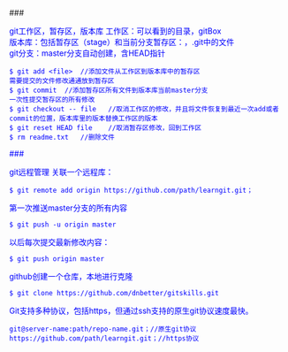###<div style="color:blue">git工作区，暂存区，版本库
工作区：可以看到的目录，gitBox  
版本库：包括暂存区（stage）和当前分支暂存区：，.git中的文件  
git分支：master分支自动创建，含HEAD指针
  
	$ git add <file>  //添加文件从工作区到版本库中的暂存区
	需要提交的文件修改通通放到暂存区
	$ git commit  //添加暂存区所有文件到版本库当前master分支
	一次性提交暂存区的所有修改
	$ git checkout -- file   //取消工作区的修改，并且将文件恢复到最近一次add或者commit的位置，版本库里的版本替换工作区的版本
	$ git reset HEAD file    //取消暂存区修改，回到工作区
	$ rm readme.txt   //删除文件
	
###<div style="color:blue">git远程管理
关联一个远程库：  
	
	$ git remote add origin https://github.com/path/learngit.git；
第一次推送master分支的所有内容
	
	$ git push -u origin master
以后每次提交最新修改内容：
	
	$ git push origin master
github创建一个仓库，本地进行克隆
	
	$ git clone https://github.com/dnbetter/gitskills.git
Git支持多种协议，包括https，但通过ssh支持的原生git协议速度最快。

	git@server-name:path/repo-name.git；//原生git协议
	https://github.com/path/learngit.git；//https协议
	